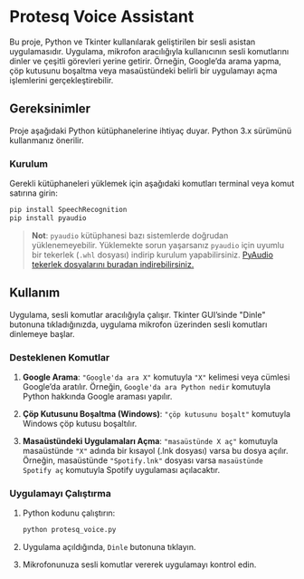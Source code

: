 
# Protesq Voice Assistant

Bu proje, Python ve Tkinter kullanılarak geliştirilen bir sesli asistan uygulamasıdır. Uygulama, mikrofon aracılığıyla kullanıcının sesli komutlarını dinler ve çeşitli görevleri yerine getirir. Örneğin, Google’da arama yapma, çöp kutusunu boşaltma veya masaüstündeki belirli bir uygulamayı açma işlemlerini gerçekleştirebilir.

## Gereksinimler

Proje aşağıdaki Python kütüphanelerine ihtiyaç duyar. Python 3.x sürümünü kullanmanız önerilir.

### Kurulum

Gerekli kütüphaneleri yüklemek için aşağıdaki komutları terminal veya komut satırına girin:

```bash
pip install SpeechRecognition
pip install pyaudio
```

> **Not**: `pyaudio` kütüphanesi bazı sistemlerde doğrudan yüklenemeyebilir. Yüklemekte sorun yaşarsanız `pyaudio` için uyumlu bir tekerlek (`.whl` dosyası) indirip kurulum yapabilirsiniz. [PyAudio tekerlek dosyalarını buradan indirebilirsiniz.](https://www.lfd.uci.edu/~gohlke/pythonlibs/#pyaudio)

## Kullanım

Uygulama, sesli komutlar aracılığıyla çalışır. Tkinter GUI’sinde "Dinle" butonuna tıkladığınızda, uygulama mikrofon üzerinden sesli komutları dinlemeye başlar.

### Desteklenen Komutlar

1. **Google Arama**: `"Google'da ara X"` komutuyla `"X"` kelimesi veya cümlesi Google’da aratılır. Örneğin, `Google'da ara Python nedir` komutuyla Python hakkında Google araması yapılır.

2. **Çöp Kutusunu Boşaltma (Windows)**: `"çöp kutusunu boşalt"` komutuyla Windows çöp kutusu boşaltılır.

3. **Masaüstündeki Uygulamaları Açma**: `"masaüstünde X aç"` komutuyla masaüstünde `"X"` adında bir kısayol (.lnk dosyası) varsa bu dosya açılır. Örneğin, masaüstünde `"Spotify.lnk"` dosyası varsa `masaüstünde Spotify aç` komutuyla Spotify uygulaması açılacaktır.

### Uygulamayı Çalıştırma

1. Python kodunu çalıştırın:

   ```bash
   python protesq_voice.py
   ```

2. Uygulama açıldığında, `Dinle` butonuna tıklayın.
3. Mikrofonunuza sesli komutlar vererek uygulamayı kontrol edin.

